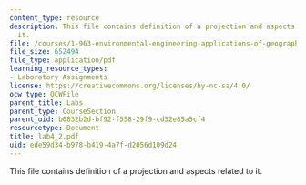 ```yaml
---
content_type: resource
description: This file contains definition of a projection and aspects related to
  it.
file: /courses/1-963-environmental-engineering-applications-of-geographic-information-systems-fall-2004/ede59d34b978b4194a7fd2056d109d24_lab4_2.pdf
file_size: 652494
file_type: application/pdf
learning_resource_types:
- Laboratory Assignments
license: https://creativecommons.org/licenses/by-nc-sa/4.0/
ocw_type: OCWFile
parent_title: Labs
parent_type: CourseSection
parent_uid: b0832b2d-bf92-f558-29f9-cd32e85a5cf4
resourcetype: Document
title: lab4_2.pdf
uid: ede59d34-b978-b419-4a7f-d2056d109d24
---
```

This file contains definition of a projection and aspects related to it.